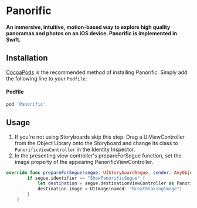 Panorific
=========

**An immersive, intuitive, motion-based way to explore high quality panoramas and photos on an iOS device. Panorific is implemented in Swift.**

## Installation
[CocoaPods](http://cocoapods.org) is the recommended method of installing Panorific. Simply add the following line to your `Podfile`:

#### Podfile

``` ruby
pod 'Panorific'
```

## Usage

1. If you're not using Storyboards skip this step. Drag a UIViewController from the Object Library onto the Storyboard and change its class to `PanorificViewController` in the Identity Inspector.
2. In the presenting view controller's prepareForSegue function, set the image property of the appearing PanorificViewController.
``` Swift
override func prepareForSegue(segue: UIStoryboardSegue, sender: AnyObject?) {
        if segue.identifier == "ShowPanorificSegue" {
            let destination = segue.destinationViewController as PanorificViewController
            destination.image = UIImage(named: "BreathtakingImage")
        }
    }
```
